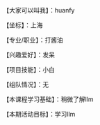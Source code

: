 【大家可以叫我】：huanfy

【坐标】：上海

【专业/职业】：打酱油

【兴趣爱好】：发呆

【项目技能】：小白

【组队情况】：无

【本课程学习基础】：稍微了解llm

【本期活动目标】：学习llm